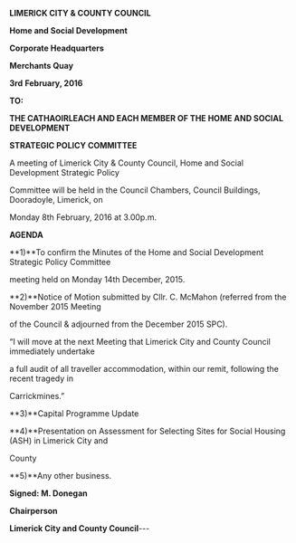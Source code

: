**LIMERICK CITY & COUNTY COUNCIL**

**Home and Social Development**

**Corporate Headquarters**

**Merchants Quay**

**3rd** **February, 2016**

**TO:**

**THE CATHAOIRLEACH AND EACH MEMBER OF THE HOME AND SOCIAL DEVELOPMENT**

**STRATEGIC POLICY COMMITTEE**

A meeting of Limerick City & County Council, Home and Social Development Strategic Policy

Committee will be held in the Council Chambers, Council Buildings, Dooradoyle, Limerick, on

Monday 8th February, 2016 at 3.00p.m.

**AGENDA**

**1)**To confirm the Minutes of the Home and Social Development Strategic Policy Committee

meeting held on Monday 14th December, 2015.

**2)**Notice of Motion submitted by Cllr. C. McMahon (referred from the November 2015 Meeting

of the Council & adjourned from the December 2015 SPC).

“I will move at the next Meeting that Limerick City and County Council immediately undertake

a full audit of all traveller accommodation, within our remit, following the recent tragedy in

Carrickmines.”

**3)**Capital Programme Update

**4)**Presentation on Assessment for Selecting Sites for Social Housing (ASH) in Limerick City and

County

**5)**Any other business.

**Signed: M. Donegan**

**Chairperson**

**Limerick City and County Council**---
